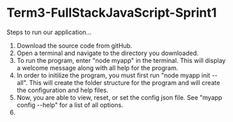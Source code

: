 # Term3-FullStackJavaScript-Sprint1

Steps to run our application...

1. Download the source code from gitHub.
2. Open a terminal and navigate to the directory you downloaded.
3. To run the program, enter "node myapp" in the terminal. This will display a welcome message along with all help for the program.
4. In order to initilize the program, you must first run "node myapp init --all". This will create the folder structure for the program and will create the configuration and help files.
5. Now, you are able to view, reset, or set the config json file. See "myapp config --help" for a list of all options.
6. 